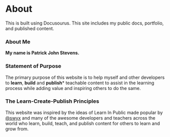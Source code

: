 # About

This is built using Docusourus. This site includes my public docs, portfolio, and published content.

### About Me

**My name is Patrick John Stevens.**

### Statement of Purpose

The primary purpose of this website is to help myself and other developers to **learn**, **build** and **publish*** teachable content to assist in the learning process while adding value and inspiring others to do the same.

### The Learn-Create-Publish Principles

This website was inspired by the ideas of Learn In Public made popular by <a href="https://twitter.com/swyx" target="_blank">@swyx</a> and many of the awesome developers and teachers across the world who learn, build, teach, and publish content for others to learn and grow from.
